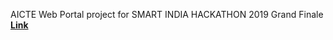 AICTE Web Portal project for SMART INDIA HACKATHON 2019 Grand Finale
<a href="https://getinnovative.herokuapp.com/"><b>Link</b></a> 
